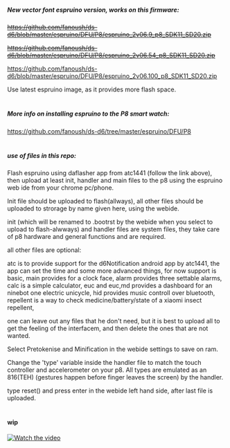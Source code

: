 ##### New vector font espruino version, works on this firmware:

~~https://github.com/fanoush/ds-d6/blob/master/espruino/DFU/P8/espruino_2v06.9_p8_SDK11_SD20.zip~~

~~https://github.com/fanoush/ds-d6/blob/master/espruino/DFU/P8/espruino_2v06.54_p8_SDK11_SD20.zip~~

https://github.com/fanoush/ds-d6/blob/master/espruino/DFU/P8/espruino_2v06.100_p8_SDK11_SD20.zip

Use latest espruino image, as it provides more flash space.
# 

##### More info on installing espruino to the P8 smart watch:

https://github.com/fanoush/ds-d6/tree/master/espruino/DFU/P8


#
##### use of files in this repo:

Flash espruino using daflasher app from atc1441 (follow the link above), then upload at least init, handler and main files to the p8 using the espruino web ide from your chrome pc/phone. 

Init file should be uploaded to flash(allways), all other files should be uploaded to strorage by name given here, using the webide. 

init (which will be renamed to .bootrst by the webide when you select to upload to flash-alwways) and handler files are system files, they take care of p8 hardware and general functions and are required. 

all other files are optional:

atc is to provide support for the d6Notification android app by atc1441, the app can set the time and some more advanced things, for now support is basic,
main provides for a clock face,
alarm provides three settable alarms,
calc is a simple calculator, 
euc and euc,md provides a dashboard for an ninebot one electric unicycle, 
hid provides music controll over bluetooth, 
repellent is a way to check medicine/battery/state of a xiaomi insect repellent,

one can leave out any files that he don't need, but it is best to upload all to get the feeling of the interfacem, and then delete the ones that are not wanted. 

Select Pretokenise and Minification in the webide settings to save on ram. 

Change the 'type' variable inside the handler file to match the touch controller and accelerometer on your p8. All types are emulated as an 816(TEH) (gestures happen before finger leaves the screen) by the handler. 

type reset() and press enter in the webide left hand side, after last file is uploaded. 

#

#### wip

[![Watch the video](https://img.youtube.com/vi/4hs8I65Fz5g/maxresdefault.jpg)](https://youtu.be/4hs8I65Fz5g)
